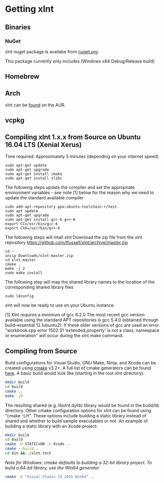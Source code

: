 # Getting xlnt

## Binaries

### NuGet

xlnt nuget package is availabe from [nuget.org](https://www.nuget.org/packages/xlnt/1.5.3-rc1)

This package currently only includes (Windows x64 Debug/Release build)

## Homebrew

## Arch

xlnt can be [found](https://aur.archlinux.org/packages/xlnt/) on the AUR.

## vcpkg

## Compiling xlnt 1.x.x from Source on Ubuntu 16.04 LTS (Xenial Xerus) 
Time required: Approximately 5 minutes (depending on your internet speed)
```
sudo apt-get update
sudo apt-get upgrade
sudo apt-get install cmake
sudo apt-get install zlibc
```
The following steps update the compiler and set the appropriate environment variables - see note [1] below for the reason why we need to update the standard available compiler
```
sudo add-apt-repository ppa:ubuntu-toolchain-r/test
sudo apt update
sudo apt-get upgrade
sudo apt-get install gcc-6 g++-6
export CC=/usr/bin/gcc-6  
export CXX=/usr/bin/g++-6
```
The following steps will intall xlnt
Download the zip file from the xlnt repository
https://github.com/tfussell/xlnt/archive/master.zip
```
cd ~
unzip Downloads/xlnt-master.zip
cd xlnt-master
cmake .
make -j 2
sudo make install
```
The following step will map the shared library names to the location of the corresponding shared library files
```
sudo ldconfig
```
xlnt will now be ready to use on your Ubuntu instance. 

[1] 
Xlnt requires a minimum of gcc 6.2.0
The most recent gcc version available using the standard APT repositories is gcc 5.4.0 (obtained through build-essential 12.1ubuntu2). If these older versions of gcc are used an error "workbook.cpp error 1502:31 'extended_property' is not a class, namespace or enumeration" will occur during the xlnt make command.

## Compiling from Source

Build configurations for Visual Studio, GNU Make, Ninja, and Xcode can be created using [cmake](https://cmake.org/) v3.2+. A full list of cmake generators can be found [here](https://cmake.org/cmake/help/v3.0/manual/cmake-generators.7.html). A basic build would look like (starting in the root xlnt directory):

```bash
mkdir build
cd build
cmake ..
make -j8
```

The resulting shared (e.g. libxlnt.dylib) library would be found in the build/lib directory. Other cmake configuration options for xlnt can be found using "cmake -LH". These options include building a static library instead of shared and whether to build sample executables or not. An example of building a static library with an Xcode project:

```bash
mkdir build
cd build
cmake -D STATIC=ON -G Xcode ..
cmake --build .
cd bin && ./xlnt.test
```
*Note for Windows: cmake defaults to building a 32-bit library project. To build a 64-bit library, use the Win64 generator*
```bash
cmake -G "Visual Studio 14 2015 Win64" ..
```
